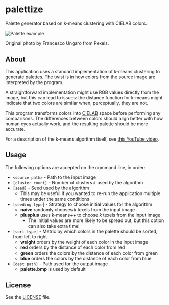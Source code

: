 # palettize

Palette generator based on k-means clustering with CIELAB colors.

![Palette example](https://i.imgur.com/fjnKYUd.jpg)

Original photo by Francesco Ungaro from Pexels.

## About

This application uses a standard implementation of k-means clustering to generate palettes. The twist is in how colors from the source image are interpreted by the program.

A straightforward implementation might use RGB values directly from the image, but this can lead to issues: the distance function for k-means might indicate that two colors are similar when, perceptually, they are not.

This program transforms colors into [CIELAB](https://en.wikipedia.org/wiki/CIELAB_color_space#Perceptual_differences) space before performing any comparisons. The differences between colors should align better with how human eyes actually work, and the resulting palette should be more accurate.

For a description of the k-means algorithm itself, see [this YouTube video](https://youtu.be/4b5d3muPQmA?t=33).

## Usage

The following options are accepted on the command line, in order:

* ```<source path>``` - Path to the input image
* ```[cluster count]``` - Number of clusters *k* used by the algorithm
* ```[seed]``` - Seed used by the algorithm
    * This may be useful if you wanted to re-run the application multiple times under the same conditions
* ```[seeding type```] - Strategy to choose initial values for the algorithm
    * **naive** randomly chooses *k* texels from the input image
    * **plusplus** uses k-means++ to choose *k* texels from the input image
        * The initial values are more likely to be spread out, but this option can also take extra time!
* ```[sort type]``` - Metric by which colors in the palette should be sorted, from left to right
    * **weight** orders by the weight of each color in the input image
    * **red** orders by the distance of each color from red
    * **green** orders the colors by the distance of each color from green
    * **blue** orders the colors by the distance of each color from blue
* ```[dest path]``` - Path used for the output image
    * **palette.bmp** is used by default

## License

See the [LICENSE](https://github.com/gvlsq/palettize/blob/main/LICENSE) file.

